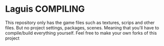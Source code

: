 # Laguis COMPILING

This repository only has the game files such as textures, scrips and other files. But no project settings, packages, scenes. Meaning that you'll have to compile/build everything yourself. Feel free to make your own forks of this project
